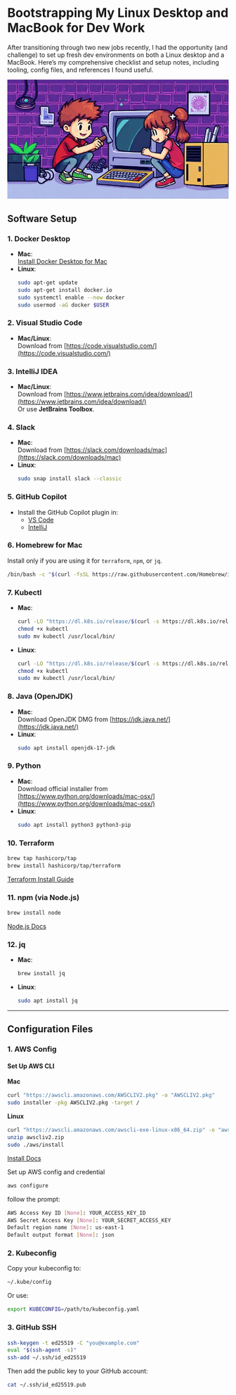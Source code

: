# Bootstrapping My Linux Desktop and MacBook for Dev Work

After transitioning through two new jobs recently, I had the opportunity (and challenge) to set up fresh dev environments on both a Linux desktop and a MacBook. Here’s my comprehensive checklist and setup notes, including tooling, config files, and references I found useful.

![Set up new computer for dev work](../../assets/tech-blog/devops/computer-setup/banner.jpg)

## Software Setup

### 1. Docker Desktop
- **Mac**:  
  [Install Docker Desktop for Mac](https://docs.docker.com/desktop/install/mac/)
- **Linux**:
  ```bash
  sudo apt-get update
  sudo apt-get install docker.io
  sudo systemctl enable --now docker
  sudo usermod -aG docker $USER
  ```

### 2. Visual Studio Code
- **Mac/Linux**:  
  Download from [https://code.visualstudio.com/](https://code.visualstudio.com/)

### 3. IntelliJ IDEA
- **Mac/Linux**:  
  Download from [https://www.jetbrains.com/idea/download/](https://www.jetbrains.com/idea/download/)  
  Or use **JetBrains Toolbox**.

### 4. Slack
- **Mac**:  
  Download from [https://slack.com/downloads/mac](https://slack.com/downloads/mac)
- **Linux**:
  ```bash
  sudo snap install slack --classic
  ```

### 5. GitHub Copilot
- Install the GitHub Copilot plugin in:
  - [VS Code](https://marketplace.visualstudio.com/items?itemName=GitHub.copilot)
  - [IntelliJ](https://plugins.jetbrains.com/plugin/17718-github-copilot)

### 6. Homebrew for Mac
Install only if you are using it for `terraform`, `npm`, or `jq`.
```bash
/bin/bash -c "$(curl -fsSL https://raw.githubusercontent.com/Homebrew/install/HEAD/install.sh)"
```

### 7. Kubectl
- **Mac**:
  ```bash
  curl -LO "https://dl.k8s.io/release/$(curl -s https://dl.k8s.io/release/stable.txt)/bin/darwin/amd64/kubectl"
  chmod +x kubectl
  sudo mv kubectl /usr/local/bin/
  ```
- **Linux**:
  ```bash
  curl -LO "https://dl.k8s.io/release/$(curl -s https://dl.k8s.io/release/stable.txt)/bin/linux/amd64/kubectl"
  chmod +x kubectl
  sudo mv kubectl /usr/local/bin/
  ```

### 8. Java (OpenJDK)
- **Mac**:  
  Download OpenJDK DMG from [https://jdk.java.net/](https://jdk.java.net/)
- **Linux**:
  ```bash
  sudo apt install openjdk-17-jdk
  ```

### 9. Python
- **Mac**:  
  Download official installer from [https://www.python.org/downloads/mac-osx/](https://www.python.org/downloads/mac-osx/)
- **Linux**:
  ```bash
  sudo apt install python3 python3-pip
  ```

### 10. Terraform
```bash
brew tap hashicorp/tap
brew install hashicorp/tap/terraform
```
[Terraform Install Guide](https://developer.hashicorp.com/terraform/downloads)

### 11. npm (via Node.js)
```bash
brew install node
```
[Node.js Docs](https://nodejs.org/)

### 12. jq
- **Mac**:
  ```bash
  brew install jq
  ```
- **Linux**:
  ```bash
  sudo apt install jq
  ```

---

## Configuration Files

### 1. AWS Config

#### Set Up AWS CLI

**Mac**
```bash
curl "https://awscli.amazonaws.com/AWSCLIV2.pkg" -o "AWSCLIV2.pkg"
sudo installer -pkg AWSCLIV2.pkg -target /
```

**Linux**
```bash
curl "https://awscli.amazonaws.com/awscli-exe-linux-x86_64.zip" -o "awscliv2.zip"
unzip awscliv2.zip
sudo ./aws/install
```
[Install Docs](https://docs.aws.amazon.com/cli/latest/userguide/install-cliv2.html)

Set up AWS config and credential

```bash
aws configure
```

follow the prompt:
```bash
AWS Access Key ID [None]: YOUR_ACCESS_KEY_ID
AWS Secret Access Key [None]: YOUR_SECRET_ACCESS_KEY
Default region name [None]: us-east-1
Default output format [None]: json
```

### 2. Kubeconfig
Copy your kubeconfig to:
```bash
~/.kube/config
```
Or use:
```bash
export KUBECONFIG=/path/to/kubeconfig.yaml
```

### 3. GitHub SSH
```bash
ssh-keygen -t ed25519 -C "you@example.com"
eval "$(ssh-agent -s)"
ssh-add ~/.ssh/id_ed25519
```

Then add the public key to your GitHub account:
```bash
cat ~/.ssh/id_ed25519.pub
```
